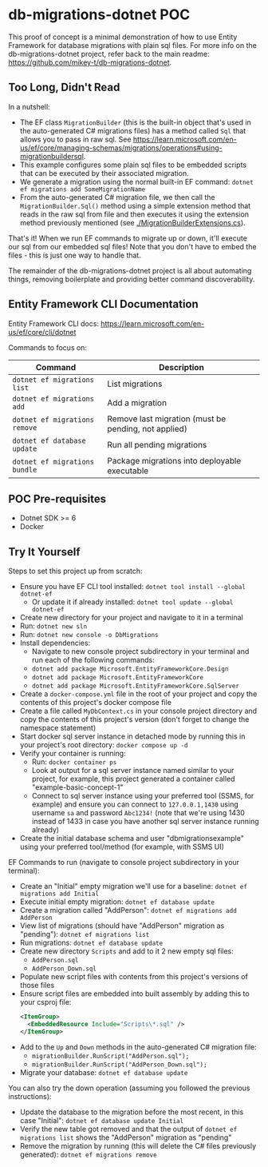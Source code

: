 # db-migrations-dotnet POC

This proof of concept is a minimal demonstration of how to use Entity Framework for database migrations with plain sql files. For more info on the db-migrations-dotnet project, refer back to the main readme: https://github.com/mikey-t/db-migrations-dotnet.

## Too Long, Didn't Read

In a nutshell:
- The EF class `MigrationBuilder` (this is the built-in object that's used in the auto-generated C# migrations files) has a method called `Sql` that allows you to pass in raw sql. See https://learn.microsoft.com/en-us/ef/core/managing-schemas/migrations/operations#using-migrationbuildersql.
- This example configures some plain sql files to be embedded scripts that can be executed by their associated migration.
- We generate a migration using the normal built-in EF command: `dotnet ef migrations add SomeMigrationName`
- From the auto-generated C# migration file, we then call the  `MigrationBuilder.Sql()` method using a simple extension method that reads in the raw sql from file and then executes it using the extension method previously mentioned (see [./MigrationBuilderExtensions.cs](./MigrationBuilderExtensions.cs)).

That's it! When we run EF commands to migrate up or down, it'll execute our sql from our embedded sql files! Note that you don't have to embed the files - this is just one way to handle that.

The remainder of the db-migrations-dotnet project is all about automating things, removing boilerplate and providing better command discoverability.

## Entity Framework CLI Documentation

Entity Framework CLI docs: https://learn.microsoft.com/en-us/ef/core/cli/dotnet

Commands to focus on:

| Command | Description |
| ------- | ----------- |
| `dotnet ef migrations list` | List migrations |
| `dotnet ef migrations add` | Add a migration |
| `dotnet ef migrations remove` | Remove last migration (must be pending, not applied) |
| `dotnet ef database update` | Run all pending migrations |
| `dotnet ef migrations bundle` | Package migrations into deployable executable |

## POC Pre-requisites

- Dotnet SDK >= 6
- Docker

## Try It Yourself

Steps to set this project up from scratch:

- Ensure you have EF CLI tool installed: `dotnet tool install --global dotnet-ef`
  - Or update it if already installed: `dotnet tool update --global dotnet-ef`
- Create new directory for your project and navigate to it in a terminal
- Run: `dotnet new sln`
- Run: `dotnet new console -o DbMigrations`
- Install dependencies:
  - Navigate to new console project subdirectory in your terminal and run each of the following commands:
  - `dotnet add package Microsoft.EntityFrameworkCore.Design`
  - `dotnet add package Microsoft.EntityFrameworkCore`
  - `dotnet add package Microsoft.EntityFrameworkCore.SqlServer`
- Create a `docker-compose.yml` file in the root of your project and copy the contents of this project's docker compose file
- Create a file called `MyDbContext.cs` in your console project directory and copy the contents of this project's version (don't forget to change the namespace statement)
- Start docker sql server instance in detached mode by running this in your project's root directory: `docker compose up -d`
- Verify your container is running:
  - Run: `docker container ps`
  - Look at output for a sql server instance named similar to your project, for example, this project generated a container called "example-basic-concept-1"
  - Connect to sql server instance using your preferred tool (SSMS, for example) and ensure you can connect to `127.0.0.1,1430` using username `sa` and password `Abc1234!` (note that we're using 1430 instead of 1433 in case you have another sql server instance running already)
- Create the initial database schema and user "dbmigrationsexample" using your preferred tool/method (for example, with SSMS UI)

EF Commands to run (navigate to console project subdirectory in your terminal):

- Create an "Initial" empty migration we'll use for a baseline: `dotnet ef migrations add Initial`
- Execute initial empty migration: `dotnet ef database update`
- Create a migration called "AddPerson": `dotnet ef migrations add AddPerson`
- View list of migrations (should have "AddPerson" migration as "pending"): `dotnet ef migrations list`
- Run migrations: `dotnet ef database update`
- Create new directory `Scripts` and add to it 2 new empty sql files:
  - `AddPerson.sql`
  - `AddPerson_Down.sql`
- Populate new script files with contents from this project's versions of those files
- Ensure script files are embedded into built assembly by adding this to your csproj file:
  ```Xml
  <ItemGroup>
    <EmbeddedResource Include="Scripts\*.sql" />
  </ItemGroup>
  ```
- Add to the `Up` and `Down` methods in the auto-generated C# migration file:
  - `migrationBuilder.RunScript("AddPerson.sql");`
  - `migrationBuilder.RunScript("AddPerson_Down.sql");`
- Migrate your database: `dotnet ef database update`

You can also try the down operation (assuming you followed the previous instructions):
- Update the database to the migration before the most recent, in this case "Initial": `dotnet ef database update Initial`
- Verify the new table got removed and that the output of `dotnet ef migrations list` shows the "AddPerson" migration as "pending"
- Remove the migration by running (this will delete the C# files previously generated): `dotnet ef migrations remove`
